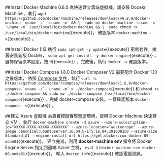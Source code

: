 ##Install Docker Machine 0.8.0
為快速建立雲端虛擬機，請安裝 Docekr Machine ，執行 ```wget https://github.com/docker/machine/releases/download/v0.8.0/docker-machine-`uname -s`-`uname -m` && \ 
sudo mv docker-machine-`uname -s`-`uname -m` /usr/local/bin/docker-machine && \ 
sudo chmod +x /usr/local/bin/docker-machine```{{execute}}，
確認版本 `docker-machine -v`{{execute}} 。

##Install Docker 1.12
執行 `sudo apt-get -y update`{{execute}} 
更新套件，接著安裝新版 Docker， `sudo apt-get install -y docker-engine`{{execute}} 
，選擇保留原本設定，按 `N`{{execute}} ，完成後，執行 `docker -v` 確認版本。

##Install Docker Compose 1.8.0
Docker Composer V2 需要配合 Docker 1.10 之後版本，
依照 [Compose 文件](https://github.com/docker/compose/releases)，執行 ```curl -L https://github.com/docker/compose/releases/download/1.8.0/docker-compose-`uname -s`-`uname -m` > ./docker-compose```{{execute}} 
和 `chmod +x ./docker-compose && sudo mv ./docker-compose /usr/local/bin/docker-compose`{{execute}} 
，完成 docker-compose 安裝，一樣確認版本 `docker-compose -v`{{execute}} 。

##建立 Azure 虛擬機
為真實模擬實際營運環境，使用 Docker Machine 快速建立 VM ，執行 `docker-machine create -d azure --azure-subscription-id="XXXXX-XXXX-XXXXX-XXXXXXX" --azure-location="westeurope" --azure-image canonical:ubuntuserver:16.04.0-LTS:16.04.201608150 --azure-size Standard_A1 --engine-install-url https://get.docker.com docker-00-node01`{{execute}}，
建立完成，利用 **docker-machine env** 指令將 Docker Engine Server 指定到遠端 Azure 主機， `eval $(docker-machine env docker-00-node01)`{{execute}}，
輸入 `docker info`{{execute}} 確認電腦資訊。